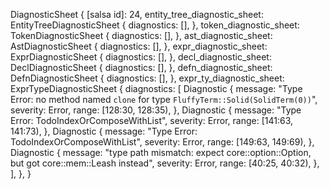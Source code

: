 DiagnosticSheet {
    [salsa id]: 24,
    entity_tree_diagnostic_sheet: EntityTreeDiagnosticSheet {
        diagnostics: [],
    },
    token_diagnostic_sheet: TokenDiagnosticSheet {
        diagnostics: [],
    },
    ast_diagnostic_sheet: AstDiagnosticSheet {
        diagnostics: [],
    },
    expr_diagnostic_sheet: ExprDiagnosticSheet {
        diagnostics: [],
    },
    decl_diagnostic_sheet: DeclDiagnosticSheet {
        diagnostics: [],
    },
    defn_diagnostic_sheet: DefnDiagnosticSheet {
        diagnostics: [],
    },
    expr_ty_diagnostic_sheet: ExprTypeDiagnosticSheet {
        diagnostics: [
            Diagnostic {
                message: "Type Error: no method named `clone` for type `FluffyTerm::Solid(SolidTerm(0))`",
                severity: Error,
                range: [128:30, 128:35),
            },
            Diagnostic {
                message: "Type Error: TodoIndexOrComposeWithList",
                severity: Error,
                range: [141:63, 141:73),
            },
            Diagnostic {
                message: "Type Error: TodoIndexOrComposeWithList",
                severity: Error,
                range: [149:63, 149:69),
            },
            Diagnostic {
                message: "type path mismatch: expect core::option::Option, but got core::mem::Leash instead",
                severity: Error,
                range: [40:25, 40:32),
            },
        ],
    },
}